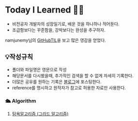 # Today I Learned 🏃🏻

- 비전공자 개발자의 성장일기로, 배운 것을 하나하나 적어둔다. 
- 조급함보다는 꾸준함을, 강박보다는 완성을 추구하자.

namjunemy님의 [GitHubTIL](https://github.com/namjunemy/TIL)을 보고 많은 영감을 얻었다. 

## 💡작성규칙 

- 폴더와 파일명은 영문으로 작성
- 해당문서를 다시봤을때, 추가적인 검색을 할 수 없게 자세히 기록한다.
- 더많은 공유를 원하는 기록은 [블로그](https://gouache-studio.tistory.com/)에 포스팅한다.
- reference를 명시하고 원작자가 참고로 허용한 자료만 사용한다.


### 🛳 Algorithm
1. [탐욕알고리즘 (그리드 알고리즘)]()
